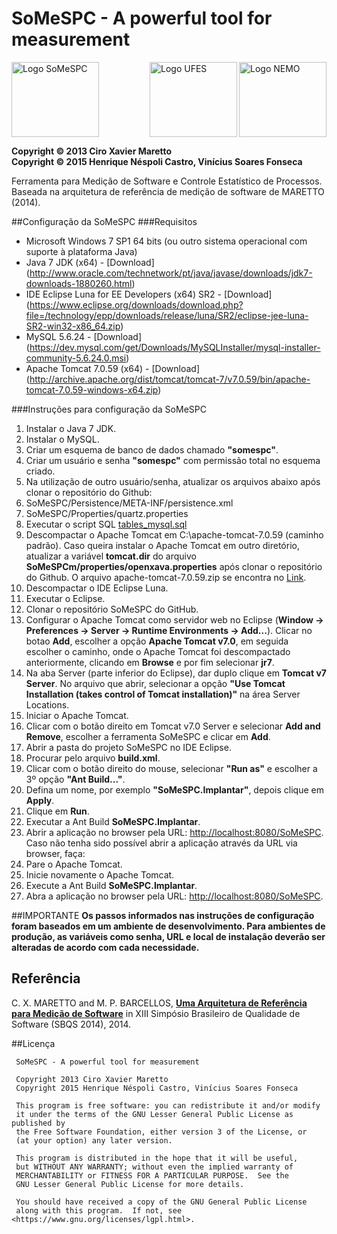 # SoMeSPC - A powerful tool for measurement

<img src="https://github.com/nemo-ufes/MedCEP/blob/master/SoMeSPC/web/naviox/images/logo.png" alt="Logo SoMeSPC" width="140px" height="120px"/> 
<img align="right" src="https://github.com/nemo-ufes/MedCEP/blob/master/SoMeSPC/web/naviox/images/nemo.jpg" alt="Logo NEMO" width="140px" height="120px"/> <img align="right" src="https://github.com/nemo-ufes/MedCEP/blob/master/SoMeSPC/web/naviox/images/ufes.png" alt="Logo UFES" width="140px" height="120px"/>

**Copyright &copy; 2013 Ciro Xavier Maretto** <br/>
**Copyright &copy; 2015 Henrique Néspoli Castro, Vinícius Soares Fonseca** 

Ferramenta para Medição de Software e Controle Estatístico de Processos. 
<br/>Baseada na arquitetura de referência de medição de software de MARETTO (2014).

##Configuração da SoMeSPC
###Requisitos
- Microsoft Windows 7 SP1 64 bits (ou outro sistema operacional com suporte à plataforma Java)
- Java 7 JDK (x64) - [Download] (http://www.oracle.com/technetwork/pt/java/javase/downloads/jdk7-downloads-1880260.html)
- IDE Eclipse Luna for EE Developers (x64) SR2 - [Download] (https://www.eclipse.org/downloads/download.php?file=/technology/epp/downloads/release/luna/SR2/eclipse-jee-luna-SR2-win32-x86_64.zip)
- MySQL 5.6.24 - [Download] (https://dev.mysql.com/get/Downloads/MySQLInstaller/mysql-installer-community-5.6.24.0.msi)
- Apache Tomcat 7.0.59 (x64) - [Download] (http://archive.apache.org/dist/tomcat/tomcat-7/v7.0.59/bin/apache-tomcat-7.0.59-windows-x64.zip)

###Instruções para configuração da SoMeSPC
1. Instalar o Java 7 JDK.
2. Instalar o MySQL.
3. Criar um esquema de banco de dados chamado **"somespc"**.
4. Criar um usuário e senha **"somespc"** com permissão total no esquema criado. 
5. Na utilização de outro usuário/senha, atualizar os arquivos abaixo após clonar o repositório do Github:
 1. SoMeSPC/Persistence/META-INF/persistence.xml
 2. SoMeSPC/Properties/quartz.properties
6. Executar o script SQL [tables_mysql.sql](https://github.com/nemo-ufes/MedCEP/blob/master/SoMeSPC/properties/quartz_tables_scripts/tables_mysql.sql)
7. Descompactar o Apache Tomcat em C:\apache-tomcat-7.0.59 (caminho padrão). Caso queira instalar o Apache Tomcat em outro diretório, atualizar a variável <b>tomcat.dir</b> do arquivo <b>SoMeSPCm/properties/openxava.properties</b> após clonar o repositório do Github. O arquivo apache-tomcat-7.0.59.zip se encontra no [Link](http://archive.apache.org/dist/tomcat/tomcat-7/v7.0.59/bin/).
8. Descompactar o IDE Eclipse Luna.
9. Executar o Eclipse.
10. Clonar o repositório SoMeSPC do GitHub.
11. Configurar o Apache Tomcat como servidor web no Eclipse (<b>Window -> Preferences -> Server -> Runtime Environments -> Add...</b>). Clicar no botao <b>Add</b>, escolher a opção <b>Apache Tomcat v7.0</b>, em seguida escolher o caminho, onde o Apache Tomcat foi descompactado anteriormente, clicando em <b>Browse</b> e por fim selecionar <b>jr7</b>.
12. Na aba Server (parte inferior do Eclipse), dar duplo clique em <b>Tomcat v7 Server</b>. No arquivo que abrir, selecionar a opção <b>"Use Tomcat Installation (takes control of Tomcat installation)"</b> na área Server Locations.
13. Iniciar o Apache Tomcat.
14. Clicar com o botão direito em Tomcat v7.0 Server e selecionar <b>Add and Remove</b>, escolher a ferramenta SoMeSPC e clicar em <b>Add</b>.
15. Abrir a pasta do projeto SoMeSPC no IDE Eclipse.
16. Procurar pelo arquivo <b>build.xml</b>.
17. Clicar com o botão direito do mouse, selecionar <b>"Run as"</b> e escolher a 3º opção <b>"Ant Build..."</b>.
18. Defina um nome, por exemplo <b>"SoMeSPC.Implantar"</b>, depois clique em <b>Apply</b>.
19. Clique em <b>Run</b>.
20. Executar a Ant Build <b>SoMeSPC.Implantar</b>.
21. Abrir a aplicação no browser pela URL: [http://localhost:8080/SoMeSPC](http://localhost:8080/SoMeSPC). Caso não tenha sido possível abrir a aplicação através da URL via browser, faça:
 1. Pare o Apache Tomcat.
 2. Inicie novamente o Apache Tomcat.
 3. Execute a Ant Build <b>SoMeSPC.Implantar</b>.
 4. Abra a aplicação no browser pela URL: [http://localhost:8080/SoMeSPC](http://localhost:8080/SoMeSPC).

<!---
##Configuração do Sonar
###Requisitos

- PostgreSQL 9.4.1 (x64) - [Download] (http://www.enterprisedb.com/products-services-training/pgdownload)
- SonarQube 4.5.1 - [Download](http://dist.sonar.codehaus.org/sonarqube-4.5.1.zip)

##Instruções para configuração do SonarQube

1. Descompactar o SonarQube em C:\sonarqube-4.5.1 (caminho padrão).
2. Criar um banco de dados no PostgreSQL chamado <b>"sonar"</b> e informar como dono o usuário <b>"postgres"</b>.
3. Abrir o arquivo **C:\sonarqube-4.5.1\conf\sonar.properties** e informar os parâmetros de conexão com o banco de dados conforme abaixo:

 ```
  sonar.jdbc.username=postgres
  sonar.jdbc.password=postgres
  sonar.jdbc.url=jdbc:postgresql://localhost/sonar
 ```
4. Abrir o diretório **bin/windows-x86-64** e executar o script **StartSonar.bat**.
5. Aguardar a inicialização do SonarQube (aparecerá no console a mensagem **"Process[web] is up"**).
5. Abrir o SonarQube no browser pela URL: [http://localhost:9000/](http://localhost:9000/)
6. Fazer login no SonarQube com usuário e senha **"admin"**.
7. Acessar o menu **"Settings -> Update Center"**.
8. Selecionar a aba **"Available Plugins"**, procurar e instalar o **"Portuguese Pack"**.
9. Reiniciar o SonarQube (fechar o console aberto e iniciar novamente o script **StartSonar.bat**).

##Configuração do Jenkins
###Requisitos

- Apache Tomcat 7.0.59 (x64) - [Download] (http://mirrors.koehn.com/apache/tomcat/tomcat-7/v7.0.59/bin/apache-tomcat-7.0.59-windows-x64.zip)
- Cliente Git 1.9.5 (Windows) - [Download](https://github.com/msysgit/msysgit/releases/download/Git-1.9.5-preview20150319/Git-1.9.5-preview20150319.exe)
- Jenkins CI 1.593 - [Download](http://mirrors.jenkins-ci.org/war/1.593/jenkins.war)

##Instruções para configuração do Jenkins

1. Baixar e instalar o cliente **Git** conforme a URL de download acima.
1. Baixar o <b>Jenkins</b> conforme a URL de download acima.
2. Colocar o arquivo <b>"jenkins.war"</b> no diretório <b>webapps</b> do Apache Tomcat (ex: C:\apache-tomcat-7.0.59\webapps).
3. Abrir o Jenkins no browser pela URL: [http://localhost:8080/jenkins/](http://localhost:8080/jenkins/). Pode demorar vários minutos no primeiro carregamento.
4. Acessar **Gerenciar Jenkins -> Gerenciar Plugins**.
5. Abrir a aba **Disponíveis**.
6. Filtrar por **"Github"**, selecionar **GitHub plugin** e clicar em **Instalar sem reiniciar**.
7. Filtrar por **"SonarQube"**, selecionar **SonarQube plugin** e clicar em **Instalar sem reiniciar**.
7. Voltar para o menu principal do **Jenkins**, acessar **Gerenciar Jenkins -> Configurar o sistema**.
8. Na seção **Git**, informar no campo 	***Path to Git executable*** o caminho de instalação do **cliente Git** (caminho padrão C:\Program Files (x86)\Git\bin\git.exe).
9. Na seção **SonarQube** (atenção: não é a mesma que a seção **SonarQube Runner**), clicar em **Avançado** e informar os parâmetros:

 ```
  Name: SonarQube 4.5.1
  Server URL: http://localhost:9000
  SonarQube account login: admin
  SonarQube account password: admin
  Database URL: jdbc:postgresql://localhost/sonar
  Database login: postgres
  Database password: postgres
 ```
10. Clicar em clicar em **Salvar**
7. Clicar em **Novo job**.
8. Selecionar **Construir um projeto de software free-style**, informar o nome **MedCEP** e clicar em OK.
9. No campo ***GitHub project***, informar a URL https://github.com/vinnysoft/MedCEP.
9. Na seção **Gerenciamento do código fonte**, selecionar **Git**.
10. No campo ***Repository URL***, informar a URL https://github.com/vinnysoft/MedCEP.git.
11. No campo ***Credentials***, clicar em ***Add*** e informar o usuário e senha do GitHub.
12. Na seção **Trigger de builds**, marcar **Construir periodicamente** informando o parâmetro `@hourly` (para verificar o repositório a cada hora). 
13. Na seção **Build**, clicar em **Adicionar passo no build -> Invoke Standalone SonarQube Analysis**.
14. No campo ***Analysis properties***, informar os parâmetros:

 ```
  sonar.projectKey=medcep
  sonar.projectName=MedCEP
  sonar.projectVersion=1.0
  sonar.sources=.
 ``` 
13. Clicar em **Salvar**.


##Configuração do Mantis Bug Tracking
###Requisitos
- Wamp Server 2.5 (Windows + Apache + MySQL + PHP server) (x64) - [Download](http://sourceforge.net/projects/wampserver/files/WampServer%202/Wampserver%202.5/wampserver2.5-Apache-2.4.9-Mysql-5.6.17-php5.5.12-64b.exe/download)
- Mantis Bug Tracking 1.2.19 - [Download] (http://sourceforge.net/projects/mantisbt/files/mantis-stable/1.2.19/mantisbt-1.2.19.zip/download)
 
###Instruções para configuração
1. Instalar o Wamp Server 2.5
2. Alterar o idioma para Português (clicar com botão direito do mouse no ícone do Wamp Server 2.5 na bandeja do Windows, depois em <b>"Language -> portuguese"</b>).
2. Abrir o phpMyAdmin (clicar no ícone do Wamp Server 2.5 na bandeja do Windows, depois em <b>"phpMyAdmin"</b>).
3. Clicar em <b>Utilizadores</b> no menu superior.
4. Clicar em <b>Alterar Privilégios</b> para o utilizador <b>root</b> na máquina <b>localhost</b>.
5. No grupo <b>Alterar a palavra-passe</b>, informar a senha root e clicar em <b>Executar</b>.
3. Clicar em <b>New</b> no menu lateral esquerdo, para criar o banco de dados para o Mantis Bug Tracking.
4. Informar o nome <b>"mantis"</b> e clicar em <b>Criar</b>.
5. O banco de dados <b>"mantis"</b> aparecerá na listagem logo abaixo (na mesma tela). Clicar em <b>Verificar Privilégios</b>.
6. Clicar em <b>Adicionar utilizador</b>.
7. Informar User name: mantis, Host: localhost, Palavra-passe: mantis, Re-type: mantis, clicar em <b>"Executar"</b>.
2. Abrir o diretório <b>"www"</b> (clicar no ícone do Wamp Server 2.5 na bandeja do Windows, depois em <b>"diretório www"</b>).
3. Descompactar o arquivo zip do Mantis Bug Tracking no <b>"diretório www"</b>.
4. Renomear a pasta do Mantis Bug Tracking de <b>"mantisbt-1.2.19"</b> para <b>"mantis"</b>.
5. Acessar a URL: [http://localhost/mantis/](http://localhost/mantis/)
6. Informar <b>Type of Database: MySQL (default), Hostname: localhost, Username: mantis, Password: mantis, Database name: mantis</b>, clicar em <b>"Install/Upgrade Database"</b>.
7. Após a instalação, acessar novamente a URL [http://localhost/mantis/](http://localhost/mantis/)
8. Informar o usuário <b>Administrator</b> e senha <b>root</b> para acessar o Mantis Bug Tracking.
-->

##IMPORTANTE
<b>Os passos informados nas instruções de configuração foram baseados em um ambiente de desenvolvimento. Para ambientes de produção, as variáveis como senha, URL e local de instalação deverão ser alteradas de acordo com cada necessidade.</b>

## Referência
C. X. MARETTO and M. P. BARCELLOS, <b>[Uma Arquitetura de Referência para Medição de Software](http://nemo.inf.ufes.br/wp-content/papercite-data/pdf/uma_arquitetura_de_referccncia_para_medicccco_de_software_2014.pdf)</b> in XIII Simpósio Brasileiro de Qualidade de Software (SBQS 2014), 2014.

##Licença
```
 SoMeSPC - A powerful tool for measurement
 
 Copyright 2013 Ciro Xavier Maretto
 Copyright 2015 Henrique Néspoli Castro, Vinícius Soares Fonseca                          

 This program is free software: you can redistribute it and/or modify
 it under the terms of the GNU Lesser General Public License as published by
 the Free Software Foundation, either version 3 of the License, or
 (at your option) any later version.

 This program is distributed in the hope that it will be useful,
 but WITHOUT ANY WARRANTY; without even the implied warranty of
 MERCHANTABILITY or FITNESS FOR A PARTICULAR PURPOSE.  See the
 GNU Lesser General Public License for more details.

 You should have received a copy of the GNU General Public License
 along with this program.  If not, see <https://www.gnu.org/licenses/lgpl.html>.
```

